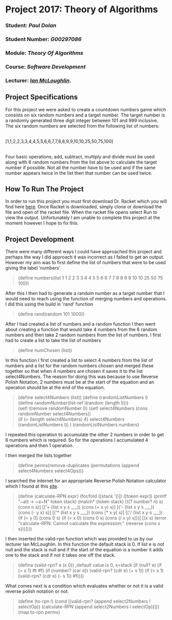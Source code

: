 # Project 2017: Theory of Algorithms

### Student: *Paul Dolan*    
### Student Number: *G00297086*    
### Module: *Theory Of Algorithms*
### Course: *Software Development*
### Lecturer: *[Ian McLoughlin](https://ianmcloughlin.github.io).*

## Project Specifications
For this project we were asked to create a countdown numbers game which consists on six random numbers and a target number. The target number is a randomly generated three digit integer between 101 and 999 inclusive. The six random numbers are selected from the following list of numbers: 

<br> [1,1,2,2,3,3,4,4,5,5,6,6,7,7,8,8,9,9,10,10,25,50,75,100] 

<br> Four basic operations; add, subtract, multiply and divide must be used along with 6 random numbers from the list above to calculate the target number if possible. Not all the number have to be used and if the same number appears twice in the list then that number can be used twice. 

## How To Run The Project
In order to run this project you must first download Dr. Racket which you will find here [here](https://racket-lang.org/). Once Racket is downloaded, simply clone or download the file and open of the racket file. When the racket file opens select Run to view the output. Unfortunately I am unable to complete this project at the moment however I hope to fix this.

## Project Development
There were many different ways I could have approached this project and perhaps the way I did approach it was incorrect as I failed to get an output.
However my aim was to first define the list of numbers that were to be used giving the label 'numbers'

> (define numbers(list 1 1 2 2 3 3 4 4 5 5 6 6 7 7 8 8 9 9 10 10 25 50 75 100))

After this I then had to generate a random number as a target number that I would need to reach using the function of merging numbers and operations. I did this using the build in 'rand' function

> (define rand(random 101 1000))

After I had created a list of numbers and a random function I then went about creating a function that would take 4 numbers from the 6 random numbers and then take 2 random numbers from the list of numbers. I first had to create a list to take the list of numbers 

>(define numChosen (list))

In this function I first created a list to select 4 numbers from the list of numbers and a list for the random numbers chosen and merged these together so that when 4 numbers are chosen it saves it to the list select4Numbers. The reason for doing this was because to use Reverse Polish Notation, 2 numbers must be at the start of the equation and an operation should be at the end of the equation. 

>(define select4Numbers (list))
(define (randomListNumbers l)  
  (define randomNumber(list-ref l(random (length l))))  
  (set! l(remove randomNumber l)) 
  (set! select4Numbers (cons randomNumber select4Numbers))  
  (if (= (length select4Numbers) 4)
     select4Numbers 
      (randomListNumbers l))
)
(randomListNumbers numbers)
  
I repeated this operation to accumulate the other 2 numbers in order to get 6 numbers which is required. So for the operations I accumulated 4 operations and then 1 operation.

I then merged the lists together
> (define perms(remove-duplicates (permutations (append select4Numbers select4Ops)))

I searched the internet for an appropriate Reverse Polish Notation calculator which I found at this [site](sitehttps://rosettacode.org/wiki/Parsing/RPN_calculator_algorithm).

>(define (calculate-RPN expr)
  (for/fold ([stack '()]) ([token expr])
    (printf "~a\t -> ~a~N" token stack)
    (match* (token stack)
     [((? number? n) s) (cons n s)]
     [('+ (list x y s ___)) (cons (+ x y) s)]
     [('- (list x y s ___)) (cons (- y x) s)]
     [('* (list x y s ___)) (cons (* x y) s)]
       [('/ (list x y s ___)) (if (= y 0)
                                (cons 0 s)
                                (if (= x 0)
                                    (cons 0 s)
                                    (cons (/ x y) s)))]
     [(x s) (error "calculate-RPN: Cannot calculate the expression:" 
                   (reverse (cons x s)))])))

I then inserted the valid-rpn function which was provided to us by our lecturer Ian McLoughlin. In this function the default stack is 0. If list e is not null and the stack is null and if the start of the equation is a number it adds one to the stack and if not it takes one off the stack. 

>(define (valid-rpn? e (s 0)) ;default value is 0, s=stack
  (if (null? e)
      (if (= s 1) #t #f)
      (if (number? (car e))
          (valid-rpn? (cdr e) (+ s 1))
      (if (> s 1)
          (valid-rpn? (cdr e) (- s 1))
          #f))))

What comes next is a condition which evaluates whether or not it is a valid reverse polish notation or not.

>(define (to-rpn l)
  (cond [(valid-rpn? (append select2Numbers l selectOp))
   (calculate-RPN (append select2Numbers l selectOp))]))
(map to-rpn perms)
